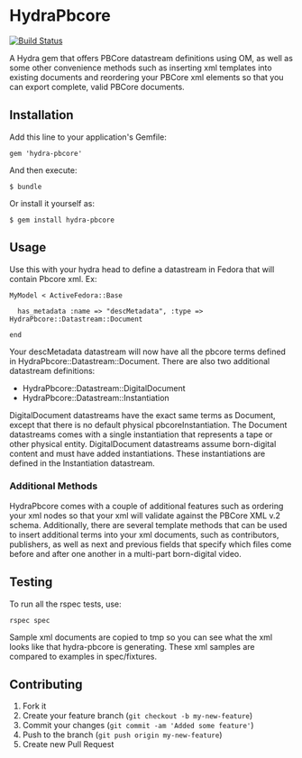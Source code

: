 # HydraPbcore

[![Build Status](https://travis-ci.org/curationexperts/hydra-pbcore.png)](https://travis-ci.org/curationexperts/hydra-pbcore)

A Hydra gem that offers PBCore datastream definitions using OM, as well as some other convenience
methods such as inserting xml templates into existing documents and reordering your PBCore xml 
elements so that you can export complete, valid PBCore documents.

## Installation

Add this line to your application's Gemfile:

    gem 'hydra-pbcore'

And then execute:

    $ bundle

Or install it yourself as:

    $ gem install hydra-pbcore

## Usage

Use this with your hydra head to define a datastream in Fedora that will contain Pbcore xml.  Ex:

    MyModel < ActiveFedora::Base

      has_metadata :name => "descMetadata", :type => HydraPbcore::Datastream::Document

    end

Your descMetadata datastream will now have all the pbcore terms defined in HydraPbcore::Datastream::Document.
There are also two additional datastream definitions:

* HydraPbcore::Datastream::DigitalDocument
* HydraPbcore::Datastream::Instantiation

DigitalDocument datastreams have the exact same terms as Document, except that there is no default physical 
pbcoreInstantiation.  The Document datastreams comes with a single instantiation that represents a tape
or other physical entity.  DigitalDocument datastreams assume born-digital content and must have added
instantiations.  These instantiations are defined in the Instantiation datastream.

### Additional Methods

HydraPbcore comes with a couple of additional features such as ordering your xml nodes so that your xml will 
validate against the PBCore XML v.2 schema.  Additionally, there are several template methods that can be used
to insert additional terms into your xml documents, such as contributors, publishers, as well as next and previous
fields that specify which files come before and after one another in a multi-part born-digital video.

## Testing

To run all the rspec tests, use:

    rspec spec

Sample xml documents are copied to tmp so you can see what the xml looks like that hydra-pbcore is generating.
These xml samples are compared to examples in spec/fixtures.

## Contributing

1. Fork it
2. Create your feature branch (`git checkout -b my-new-feature`)
3. Commit your changes (`git commit -am 'Added some feature'`)
4. Push to the branch (`git push origin my-new-feature`)
5. Create new Pull Request
